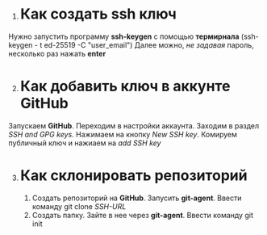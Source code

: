 1. # Как создать ssh ключ
Нужно запустить программу __ssh-keygen__ c помощью __термирнала__ (ssh-keygen - t ed-25519 -C "user_email")
Далее можно, _не задавая_ пароль, несколько раз нажать **enter**



2. # Как добавить ключ в аккунте GitHub
Запускаем __GitHub__. Переходим в настройки аккаунта. Заходим в раздел _SSH and GPG keys_. Нажимаем на кнопку _New SSH key_. Комируем публичный ключ и нажиаем на _add SSH key_


3. # Как склонировать репозиторий 
   1. Создать репозиторий на __GitHub__. Запусить __git-agent__. Ввести команду git clone *SSH-URL*
   2. Создать папку. Зайте в нее через __git-agent__. Ввести команду git init